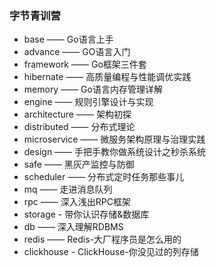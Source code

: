 ### 字节青训营
- base —— Go语言上手
- advance —— GO语言入门
- framework —— Go框架三件套
- hibernate —— 高质量编程与性能调优实践
- memory —— Go语言内存管理详解
- engine —— 规则引擎设计与实现
- architecture —— 架构初探
- distributed —— 分布式理论
- microservice —— 微服务架构原理与治理实践
- design —— 手把手教你做系统设计之秒杀系统
- safe —— 黑灰产监控与防御
- scheduler —— 分布式定时任务那些事儿
- mq —— 走进消息队列
- rpc —— 深入浅出RPC框架
- storage - 带你认识存储&数据库
- db —— 深入理解RDBMS
- redis —— Redis-大厂程序员是怎么用的
- clickhouse - ClickHouse-你没见过的列存储
